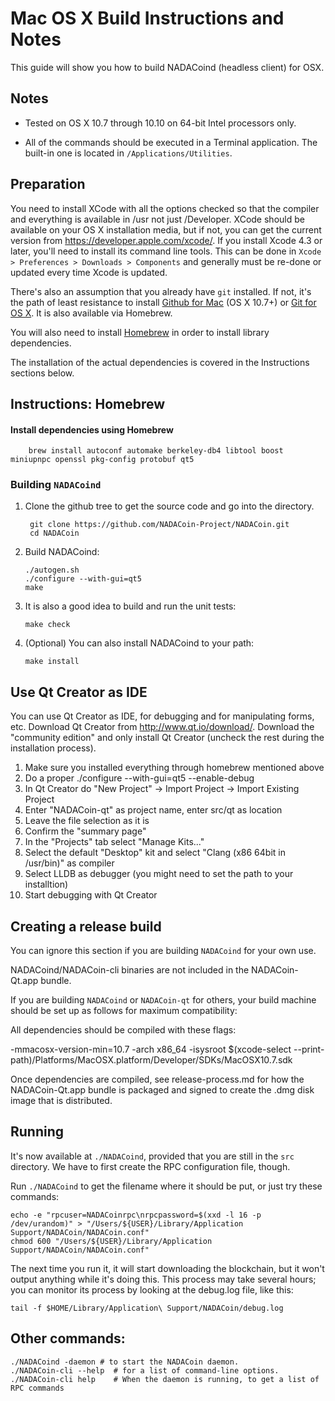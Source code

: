 Mac OS X Build Instructions and Notes
====================================
This guide will show you how to build NADACoind (headless client) for OSX.

Notes
-----

* Tested on OS X 10.7 through 10.10 on 64-bit Intel processors only.

* All of the commands should be executed in a Terminal application. The
built-in one is located in `/Applications/Utilities`.

Preparation
-----------

You need to install XCode with all the options checked so that the compiler
and everything is available in /usr not just /Developer. XCode should be
available on your OS X installation media, but if not, you can get the
current version from https://developer.apple.com/xcode/. If you install
Xcode 4.3 or later, you'll need to install its command line tools. This can
be done in `Xcode > Preferences > Downloads > Components` and generally must
be re-done or updated every time Xcode is updated.

There's also an assumption that you already have `git` installed. If
not, it's the path of least resistance to install [Github for Mac](https://mac.github.com/)
(OS X 10.7+) or
[Git for OS X](https://code.google.com/p/git-osx-installer/). It is also
available via Homebrew.

You will also need to install [Homebrew](http://brew.sh) in order to install library
dependencies.

The installation of the actual dependencies is covered in the Instructions
sections below.

Instructions: Homebrew
----------------------

#### Install dependencies using Homebrew

        brew install autoconf automake berkeley-db4 libtool boost miniupnpc openssl pkg-config protobuf qt5

### Building `NADACoind`

1. Clone the github tree to get the source code and go into the directory.

        git clone https://github.com/NADACoin-Project/NADACoin.git
        cd NADACoin

2.  Build NADACoind:

        ./autogen.sh
        ./configure --with-gui=qt5
        make

3.  It is also a good idea to build and run the unit tests:

        make check

4.  (Optional) You can also install NADACoind to your path:

        make install

Use Qt Creator as IDE
------------------------
You can use Qt Creator as IDE, for debugging and for manipulating forms, etc.
Download Qt Creator from http://www.qt.io/download/. Download the "community edition" and only install Qt Creator (uncheck the rest during the installation process).

1. Make sure you installed everything through homebrew mentioned above
2. Do a proper ./configure --with-gui=qt5 --enable-debug
3. In Qt Creator do "New Project" -> Import Project -> Import Existing Project
4. Enter "NADACoin-qt" as project name, enter src/qt as location
5. Leave the file selection as it is
6. Confirm the "summary page"
7. In the "Projects" tab select "Manage Kits..."
8. Select the default "Desktop" kit and select "Clang (x86 64bit in /usr/bin)" as compiler
9. Select LLDB as debugger (you might need to set the path to your installtion)
10. Start debugging with Qt Creator

Creating a release build
------------------------
You can ignore this section if you are building `NADACoind` for your own use.

NADACoind/NADACoin-cli binaries are not included in the NADACoin-Qt.app bundle.

If you are building `NADACoind` or `NADACoin-qt` for others, your build machine should be set up
as follows for maximum compatibility:

All dependencies should be compiled with these flags:

 -mmacosx-version-min=10.7
 -arch x86_64
 -isysroot $(xcode-select --print-path)/Platforms/MacOSX.platform/Developer/SDKs/MacOSX10.7.sdk

Once dependencies are compiled, see release-process.md for how the NADACoin-Qt.app
bundle is packaged and signed to create the .dmg disk image that is distributed.

Running
-------

It's now available at `./NADACoind`, provided that you are still in the `src`
directory. We have to first create the RPC configuration file, though.

Run `./NADACoind` to get the filename where it should be put, or just try these
commands:

    echo -e "rpcuser=NADACoinrpc\nrpcpassword=$(xxd -l 16 -p /dev/urandom)" > "/Users/${USER}/Library/Application Support/NADACoin/NADACoin.conf"
    chmod 600 "/Users/${USER}/Library/Application Support/NADACoin/NADACoin.conf"

The next time you run it, it will start downloading the blockchain, but it won't
output anything while it's doing this. This process may take several hours;
you can monitor its process by looking at the debug.log file, like this:

    tail -f $HOME/Library/Application\ Support/NADACoin/debug.log

Other commands:
-------

    ./NADACoind -daemon # to start the NADACoin daemon.
    ./NADACoin-cli --help  # for a list of command-line options.
    ./NADACoin-cli help    # When the daemon is running, to get a list of RPC commands

